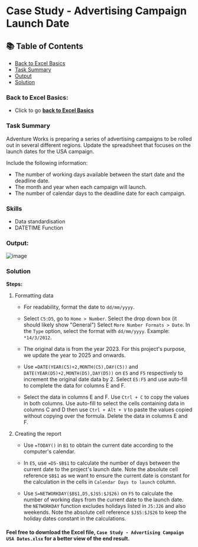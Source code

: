 # Case Study - Advertising Campaign Launch Date

## 📚 Table of Contents
- [Back to Excel Basics](#back-to-excel-basics)
- [Task Summary](#task-summary)
- [Output](#output)
- [Solution](#solution)

### Back to Excel Basics:
- Click to go **[back to Excel Basics](https://github.com/nacht29/microsoft-power-bi-professional-cert/tree/main/excel-basics)**

### Task Summary
Adventure Works is preparing a series of advertising campaigns to be rolled out in several different regions.
Update the spreadsheet that focuses on the launch dates for the USA campaign.

Include the following information:

- The number of working days available between the start date and the deadline date.
- The month and year when each campaign will launch.
- The number of calendar days to the deadline date for each campaign.

### Skills
- Data standardisation
- DATETIME Function

### Output:

![image](https://github.com/user-attachments/assets/6633f6c4-2363-4b65-be6d-347a7614aa75)

### Solution

**Steps:**

1. Formatting data
    - For readability, format the date to ```dd/mm/yyyy```.

    - Select ```C5:D5```, go to ```Home > Number```. Select the drop down box (it should likely show "General")  Select ```More Number Formats > Date```. In the ```Type``` option, select the format with ```dd/mm/yyyy```. Example: ```*14/3/2012```.

    - The original data is from the year 2023. For this project's purpose, we update the year to 2025 and onwards. 

    - Use ```=DATE(YEAR(C5)+2,MONTH(C5),DAY(C5))``` and ```DATE(YEAR(D5)+2,MONTH(D5),DAY(D5))``` on ```E5``` and ```F5``` respectively to increment the original date data by 2. Select ```E5:F5``` and use auto-fill to complete the data for columns E and F.

    - Select the data in columns E and F. Use ```Ctrl + C``` to copy the values in both columns. Use auto-fill to select the cells containing data in columns C and D then use ```Ctrl + Alt + V``` to paste the values copied without copying over the formula. Delete the data in columns E and F.

2. Creating the report
    - Use ```=TODAY()``` in ```B1``` to obtain the current date according to the computer's calendar.

    - In ```E5```, use ```=D5-$B$1``` to calculate the number of days between the current date to the project's launch date. Note the absolute cell reference ```$B$1``` as we want to ensure the current date is constant for the calculation in the cells in ```Calendar Days to launch``` column.

    - Use ```S=NETWORKDAY($B$1,D5,$J$5:$J$26)``` on ```F5``` to calculate the number of working days from the current date to the launch date. the ```NETWORKDAY``` function excludes holidays listed in ```J5:J26``` and also weekends. Note the absolute cell reference ```$J$5:$J$26``` to keep the holiday dates constant in the calculations.

#### Feel free to download the Excel file, ````Case Study - Advertising Campaign USA Dates.xlsx```` for a better view of the end result.
